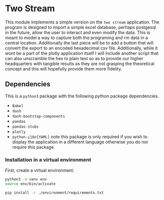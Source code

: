 # Two Stream

This module implements a simple version on the `two stream` application. The program is designed to import a simple excel database, perhaps postgesql in the future, allow the user to interact and even modify the data. This is meant to model a way to capture both the programing and rm data in a central location. Additionally the last piece will be to add a button that will convert the export to an encoded hexadecimal csv file. Additionally, while it wont be a part of the plotly application itself I will include another script that can also unscramble the hex to plain text so as to provide our higher headquarters with tangible results as they are not grasping the theoretical concept and this will hopefully provide them more fidelity.

## Dependencies
This is a `python3` package with the following python package dependencies.

* `Babel`
* `dash`
* `dash-bootstap-components`
* `pandas`
* `pandas-stubs`
* `plotly`
* `python-i18n[YAML]` note this package is only required if you wish to display the application in a different language otherwise you do nor require this package.

### Installation in a virtual environment

First, create a virtual environment.

```sh
python3 -m venv env
source env/bin/activate
```

```sh
pip install -r ./environment/requirements.txt
```
